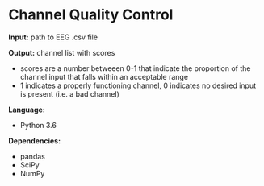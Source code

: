 # Channel Quality Control

**Input:** path to EEG .csv file

**Output:** channel list with scores
  * scores are a number betweeen 0-1 that indicate the proportion of the channel input that falls within an acceptable range
  * 1 indicates a properly functioning channel, 0 indicates no desired input is present (i.e. a bad channel)

**Language:**
  * Python 3.6

**Dependencies:**
  * pandas
  * SciPy
  * NumPy
